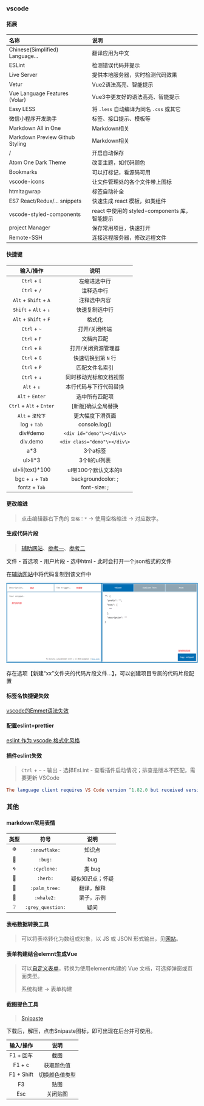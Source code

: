 ### vscode

#### 拓展  

| 名称                            | 说明                                          |
| :------------------------------ | :-------------------------------------------- |
| Chinese(Simplified) Language... | 翻译应用为中文                                |
| ESLint                          | 检测错误代码并提示                            |
| Live Server                     | 提供本地服务器，实时检测代码效果              |
| Vetur                           | Vue2语法高亮、智能提示                        |
| Vue Language Features (Volar)   | Vue3中更友好的语法高亮、智能提示              |
| Easy LESS                       | 将 `.less` 自动编译为同名 `.css` 或其它       |
| 微信小程序开发助手              | 标签、接口提示、模板等                        |
| Markdown All in One             | Markdown相关                                  |
| Markdown Preview Github Styling | Markdown相关                                  |
| /                               | 开启自动保存                                  |
| Atom One Dark Theme             | 改变主题，如代码颜色                          |
| Bookmarks                       | 可以打标记，看源码可用                        |
| vscode-icons                    | 让文件管理处的各个文件带上图标                |
| htmltagwrap                     | 标签自动补全                                  |
| ES7 React/Redux/... snippets    | 快速生成 react 模板，如类组件                 |
| vscode-styled-components        | react 中使用的 styled-components 库，智能提示 |
| project Manager                 | 保存常用项目，快速打开                        |
| Remote-SSH                      | 连接远程服务器，修改远程文件                  |

#### 快捷键  

|        输入/操作         |             说明             |
| :----------------------: | :--------------------------: |
|       `Ctrl` + `[`       |         左缩进选中行         |
|       `Ctrl` + `/`       |          注释选中行          |
|  `Alt` + `Shift` + `A`   |         注释选中内容         |
|  `Shift` + `Alt` + `↓`   |        快速复制选中行        |
|  `Alt` + `Shift` + `F`   |            格式化            |
|       `Ctrl` + `~`       |        打开/关闭终端         |
|       `Ctrl` + `F`       |          文档内匹配          |
|       `Ctrl` + `B`       |     打开/关闭资源管理器      |
|       `Ctrl` + `G`       |     快速切换到第 `N` 行      |
|       `Ctrl` + `P`       |        匹配文件名索引        |
|       `Ctrl` + `↓`       |    同时移动光标和文档视窗    |
|       `Alt` + `↓`        |    本行代码与下行代码替换    |
|     `Alt` + `Enter`      |        选中所有匹配项        |
| `Ctrl` + `Alt` + `Enter` |      [新版]确认全局替换      |
|     `Alt` + `滚轮下`     |       更大幅度下滑页面       |
|       log + `Tab`        |        console.log()         |
|         div#demo         |  `<div id="demo"\></div\>`   |
|         div.demo         | `<div class="demo"\></div\>` |
|           a\*3           |           3个a标签           |
|         ul>li\*3         |        3个li的ul列表         |
|     ul>li{text}\*100     |    ul带100个默认文本的li     |
|    bgc + `↓` + `Tab`     |      backgroundcolor: ;      |
|      fontz + `Tab`       |         font-size: ;         |

#### 更改缩进 

> 点击编辑器右下角的 `空格：*` -> 使用空格缩进 -> 对应数字。  



#### 生成代码片段

> [辅助网站](https://snippet-generator.app/)、[参考一](http://www.taodudu.cc/news/show-5912388.html?action=onClick)、[参考二](https://blog.csdn.net/m0_47531829/article/details/121195178)

文件 - 首选项 - 用户片段 - 选中html - 此时会打开一个json格式的文件

在[辅助网站](https://snippet-generator.app/)中将代码复制到该文件中

![快速生成代码辅助网站](./img/快速生成代码辅助网站.png)

存在选项【新建“xx”文件夹的代码片段文件...】，可以创建项目专属的代码片段配置



#### 标签名快捷键失效

[vscode的Emmet语法失效](https://blog.csdn.net/weixin_42479421/article/details/133075054)



#### 配置eslint+prettier

[eslint 作为 vscode 格式化风格](https://zhuanlan.zhihu.com/p/456547987)



#### 插件eslint失效

> `Ctrl` + `~`  - 输出 - 选择EsLint - 查看插件启动情况；排查是版本不匹配，需要更新 VSCode

```elm
The language client requires VS Code version ^1.82.0 but received version 1.78.0
```





### 其他

#### markdown常用表情  

|      类型       |       符号        |       说明       |
| :-------------: | :---------------: | :--------------: |
|   :snowflake:   |   `:snowflake:`   |      知识点      |
|      :bug:      |      `:bug:`      |       bug        |
|    :cyclone:    |    `:cyclone:`    |      类 bug      |
|     :herb:      |     `:herb:`      | 疑似知识点；怀疑 |
|   :palm_tree:   |   `:palm_tree:`   |    翻译，解释    |
|    :whale2:     |    `:whale2:`     |    栗子，示例    |
| :grey_question: | `:grey_question:` |       疑问       |

#### 表格数据转换工具  

> 可以将表格转化为数组或对象，以 JS 或 JSON 形式输出，见[网站](https://echarts.apache.org/zh/spreadsheet.html)。  

#### 表单构建结合elemnt生成Vue   

> 可以[自定义表单](https://demo.django-vue-admin.com/tool/build)，转换为使用element构建的 Vue 文档，可选择弹窗或页面类型。    
>
> 系统构建 -> 表单构建  

#### 截图提色工具  

> [Snipaste](https://www.snipaste.com/)  

下载后，解压，点击Snipaste图标，即可出现在后台并可使用。  

|  输入/操作  |      说明      |
| :---------: | :------------: |
| F1 \+ 回车  |      截图      |
|   F1 \+ c   |   获取颜色值   |
| F1 \+ Shift | 切换颜色值类型 |
|     F3      |      贴图      |
|     Esc     |    关闭贴图    |



